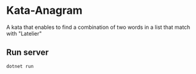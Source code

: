 # Kata-Anagram
A kata that enables to find a combination of two words in a list that match with "Latelier"

## Run server
```bash
dotnet run
```
